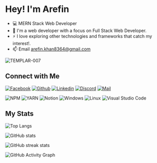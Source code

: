 <!-- Welcome Message-->
<h1>Hey! I'm  Arefin <img src="https://media2.giphy.com/media/MWrYOCmim6c8eWNiHA/giphy.gif?cid=790b76117059d7deff0336e92cbfcb067a5497ef9fb9774b&rid=giphy.gif&ct=s" width="5px"> </h1>


- 💻 MERN Stack Web Developer
- 🌱  I'm a web developer with a focus on Full Stack Web Developer.
- ⚡ I love exploring other technologies and frameworks that catch my interest!.
- 📫 Email arefin.khan8364@gmail.com
<p align="left"> <img src="https://komarev.com/ghpvc/?username=TEMPLAR-007&label=Profile%20views&color=E4405F&style=flat" alt="TEMPLAR-007" /> </p>

## Connect with Me


[![Facebook](https://img.shields.io/badge/Facebook-1877F2?style=for-the-badge&logo=facebook&logoColor=white)](https://www.facebook.com/Templer007)
[![Github](https://img.shields.io/badge/GitHub-100000?style=for-the-badge&logo=github&logoColor=white)](https://github.com/TEMPLAR-007)
[![Linkedin](https://img.shields.io/badge/LinkedIn-0077B5?style=for-the-badge&logo=linkedin&logoColor=white)](https://www.linkedin.com/in/arefinkhan007/)
[![Discord](https://img.shields.io/badge/Discord-7289DA?style=for-the-badge&logo=discord&logoColor=white)](https://discordapp.com/users/TEMPLAR#0483/)
[![Mail](https://img.shields.io/badge/Gmail-D14836?style=for-the-badge&logo=gmail&logoColor=white)](mailto:arefin.khan8364@gmail.com)


![NPM](https://img.shields.io/badge/npm-CB3837?style=for-the-badge&logo=npm&logoColor=white)
![YARN](https://img.shields.io/badge/Yarn-2C8EBB?style=for-the-badge&logo=yarn&logoColor=white)
![Notion](https://img.shields.io/badge/Notion-000000?style=for-the-badge&logo=notion&logoColor=white)
![Windows](https://img.shields.io/badge/Windows-0078D6?style=for-the-badge&logo=windows&logoColor=white)
![Linux](https://img.shields.io/badge/linux-ffef00?style=for-the-badge&logo=linux&logoColor=black)
![Visual Studio Code](https://img.shields.io/badge/Visual_Studio_Code-0078D4?style=for-the-badge&logo=visual%20studio%20code&logoColor=white)







<!--![Redux](https://img.shields.io/badge/Redux-593D88?style=for-the-badge&logo=redux&logoColor=white)-->

<!-- ![React Native](https://img.shields.io/badge/react_native-%2320232a.svg?style=for-the-badge&logo=react&logoColor=%2361DAFB) -->




## My Stats 

![Top Langs](https://github-readme-stats.vercel.app/api/top-langs/?username=TEMPLAR-007&hide_border=true&theme=tokyonight)

![GitHub stats](https://github-readme-stats.vercel.app/api?username=TEMPLAR-007&show_icons=true&hide_border=true&theme=tokyonight)  

![GitHub streak stats](https://github-readme-streak-stats.herokuapp.com/?user=TEMPLAR-007&theme=tokyonight)  
 

![GitHub Activity Graph](https://activity-graph.herokuapp.com/graph?username=TEMPLAR-007&theme=tokyonight&bg_color=0d1117&color=319e94&line=6fa4fc&point=FFFFFF&hide_border=true)  
